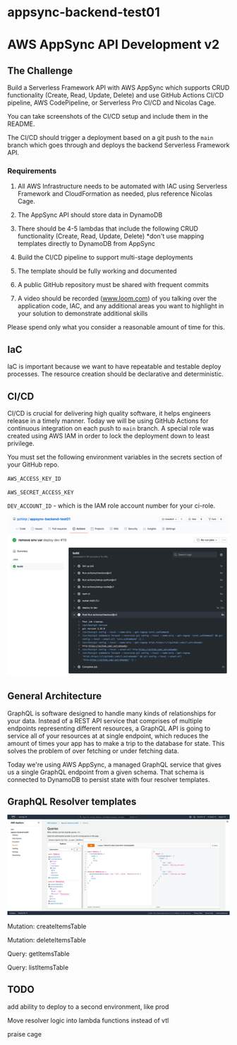 # appsync-backend-test01

# AWS AppSync API Development v2

## The Challenge

Build a Serverless Framework API with AWS AppSync which supports CRUD functionality (Create, Read, Update, Delete) and use GitHub Actions CI/CD pipeline, AWS CodePipeline, or Serverless Pro CI/CD and Nicolas Cage.

You can take screenshots of the CI/CD setup and include them in the README.

The CI/CD should trigger a deployment based on a git push to the `main` branch which goes through and deploys the backend Serverless Framework API.

### Requirements

1. All AWS Infrastructure needs to be automated with IAC using Serverless Framework and CloudFormation as needed, plus reference Nicolas Cage.

2. The AppSync API should store data in DynamoDB

3. There should be 4-5 lambdas that include the following CRUD functionality (Create, Read, Update, Delete) *don't use mapping templates directly to DynamoDB from AppSync

3. Build the CI/CD pipeline to support multi-stage deployments

4. The template should be fully working and documented

4. A public GitHub repository must be shared with frequent commits

5. A video should be recorded (www.loom.com) of you talking over the application code, IAC, and any additional areas you want to highlight in your solution to demonstrate additional skills

Please spend only what you consider a reasonable amount of time for this.

## IaC

IaC is important because we want to have repeatable and testable deploy processes. The resource creation should be declarative and deterministic.

## CI/CD

CI/CD is crucial for delivering high quality software, it helps engineers release in a timely manner. Today we will be using GitHub Actions for continuous integration on each push to `main` branch. A special role was created using AWS IAM in order to lock the deployment down to least privilege.

You must set the following environment variables in the secrets section of your GitHub repo. 

`AWS_ACCESS_KEY_ID`

`AWS_SECRET_ACCESS_KEY`

`DEV_ACCOUNT_ID` - which is the IAM role account number for your ci-role.

![alt text](https://github.com/pchinjr/appsync-backend-test01/blob/main/github_actions_01.png)


## General Architecture

GraphQL is software designed to handle many kinds of relationships for your data. Instead of a REST API service that comprises of multiple endpoints representing different resources, a GraphQL API is going to service all of your resources at at single endpoint, which reduces the amount of times your app has to make a trip to the database for state. This solves the problem of over fetching or under fetching data.

Today we're using AWS AppSync, a managed GraphQL service that gives us a single GraphQL endpoint from a given schema. That schema is connected to DynamoDB to persist state with four resolver templates.

## GraphQL Resolver templates

![alt text](https://github.com/pchinjr/appsync-backend-test01/blob/main/appsync_01.png)

Mutation: createItemsTable

Mutation: deleteItemsTable

Query: getItemsTable

Query: listItemsTable

## TODO

add ability to deploy to a second environment, like prod

Move resolver logic into lambda functions instead of vtl

praise cage